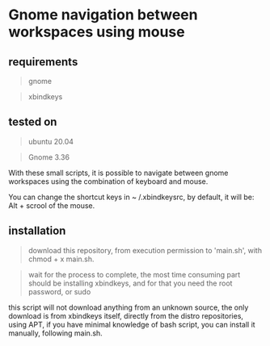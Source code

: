 # Gnome navigation between workspaces using mouse

## requirements
> gnome

> xbindkeys

## tested on
> ubuntu 20.04

> Gnome 3.36

With these small scripts, it is possible to navigate between gnome workspaces using the combination of keyboard and mouse.

You can change the shortcut keys in ~ /.xbindkeysrc, by default, it will be: Alt + scrool of the mouse.

## installation
> download this repository, from execution permission to 'main.sh', with chmod + x main.sh.

> wait for the process to complete, the most time consuming part should be installing xbindkeys, and for that you need the root password, or sudo

this script will not download anything from an unknown source, the only download is from xbindkeys itself, directly from the distro repositories, using APT, if you have minimal knowledge of bash script, you can install it manually, following main.sh.